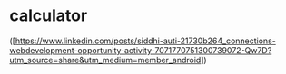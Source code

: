 # calculator

([https://www.linkedin.com/posts/siddhi-auti-21730b264_connections-webdevelopment-opportunity-activity-7071770751300739072-Qw7D?utm_source=share&utm_medium=member_android])

